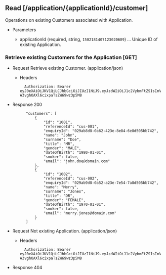 ## Read [/application/{applicationId}/customer]
Operations on existing Customers associated with Application.

+ Parameters

    + applicationId (required, string, `1502181407123020689`) ... Unique ID of existing Application.

### Retrieve existing Customers for the Application [GET]
+ Request Retrieve existing Customer. (application/json)

    + Headers

            Authorization: Bearer eyJ0eXAiOiJKV1QiLCJhbGciOiJIUzI1NiJ9.eyJzdWIiOiJ1c2VybmFtZSIsImV4cCI6MTQyMjU0MDAzMH0.oyMYL7t57jhBvw-A3vghOAXl6cixpaTsZW69wz3p5M8

+ Response 200

            "customers": [
                {
                    "id": "1001",
                    "referenceId": "cus-001",
                    "enquiryId": "029ab8d8-0a62-423e-8e84-6e8d505bb742",
                    "name": "John",
                    "surname": "Doe",
                    "title": "MR",
                    "gender": "MALE",
                    "dateOfBirth": "1980-01-01",
                    "smoker": false,
                    "email": "john.doe@domain.com"
                },
                {
                    "id": "1002",
                    "referenceId": "cus-002",
                    "enquiryId": "029ab9d8-0a52-a23e-7e54-7a8d505bb742",
                    "name": "Merry",
                    "surname": "Jones",
                    "title": "DR",
                    "gender": "FEMALE",
                    "dateOfBirth": "1970-01-01",
                    "smoker": false,
                    "email": "merry.jones@domain.com"
                }
            ]

+ Request Not existing Application. (application/json)

    + Headers

            Authorization: Bearer eyJ0eXAiOiJKV1QiLCJhbGciOiJIUzI1NiJ9.eyJzdWIiOiJ1c2VybmFtZSIsImV4cCI6MTQyMjU0MDAzMH0.oyMYL7t57jhBvw-A3vghOAXl6cixpaTsZW69wz3p5M8

+ Response 404
